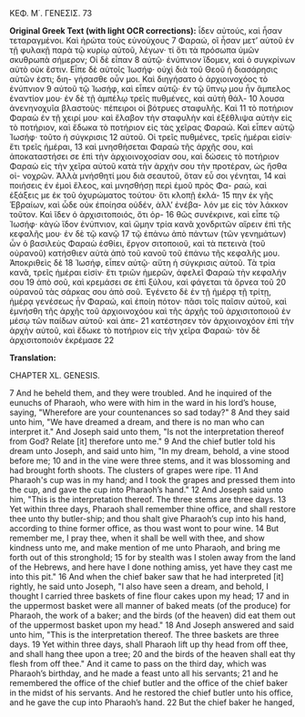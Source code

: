 ΚΕΦ. Μ΄. ΓΕΝΕΣΙΣ. 73

**Original Greek Text (with light OCR corrections):**
ἶδεν αὐτούς, καὶ ἦσαν τεταραγμένοι. Καὶ ἠρώτα τοὺς εὐνούχους 7
Φαραώ, οἳ ἦσαν μετ’ αὐτοῦ ἐν τῇ φυλακῇ παρὰ τῷ κυρίῳ αὐτοῦ,
λέγων· τί ὅτι τὰ πρόσωπα ὑμῶν σκυθρωπὰ σήμερον; Οἱ δὲ εἶπαν 8
αὐτῷ· ἐνύπνιον ἴδομεν, καὶ ὁ συγκρίνων αὐτὸ οὐκ ἔστιν. Εἶπε δὲ
αὐτοῖς Ἰωσήφ· οὐχὶ διὰ τοῦ Θεοῦ ἡ διασάρησις αὐτῶν ἐστι; διη-
γήσασθε οὖν μοι. Καὶ διηγήσατο ὁ ἀρχιοινοχόος τὸ ἐνύπνιον 9
αὐτοῦ τῷ Ἰωσήφ, καὶ εἶπεν αὐτῷ· ἐν τῷ ὕπνῳ μου ἦν ἄμπελος
ἐναντίον μου· ἐν δὲ τῇ ἀμπέλῳ τρεῖς πυθμένες, καὶ αὐτὴ θάλ- 10
λουσα ἀνενηνοχυῖα βλαστοὺς· πέπειροι οἱ βότρυες σταφυλῆς. Καὶ 11
τὸ ποτήριον Φαραὼ ἐν τῇ χειρί μου· καὶ ἔλαβον τὴν σταφυλὴν
καὶ ἐξέθλιψα αὐτὴν εἰς τὸ ποτήριον, καὶ ἔδωκα τὸ ποτήριον εἰς
τὰς χεῖρας Φαραώ. Καὶ εἶπεν αὐτῷ Ἰωσήφ· τοῦτο ἡ σύγκρισις 12
αὐτοῦ. Οἱ τρεῖς πυθμένες, τρεῖς ἡμέραι εἰσίν· ἔτι τρεῖς ἡμέραι, 13
καὶ μνησθήσεται Φαραὼ τῆς ἀρχῆς σου, καὶ ἀποκαταστήσει σε
ἐπὶ τὴν ἀρχιοινοχοσίαν σου, καὶ δώσεις τὸ ποτήριον Φαραὼ εἰς
τὴν χεῖρα αὐτοῦ κατὰ τὴν ἀρχήν σου τὴν προτέραν, ὡς ἤσθα οἰ-
νοχρῶν. Ἀλλὰ μνήσθητί μου διὰ σεαυτοῦ, ὅταν εὖ σοι γένηται, 14
καὶ ποιήσεις ἐν ἐμοὶ ἔλεος, καὶ μνησθήσῃ περὶ ἐμοῦ πρὸς Φα-
ραώ, καὶ ἐξάξεις με ἐκ τοῦ ὀχυρώματος τούτου· ὅτι κλοπῇ ἐκλά- 15
πην ἐκ γῆς Ἑβραίων, καὶ ὧδε οὐκ ἐποίησα οὐδέν, ἀλλ’ ἐνέβα-
λόν με εἰς τὸν λάκκον τοῦτον. Καὶ ἴδεν ὁ ἀρχισιτοποιός, ὅτι ὀρ- 16
θῶς συνέκρινε, καὶ εἶπε τῷ Ἰωσήφ· κἀγὼ ἴδον ἐνύπνιον, καὶ ὤμην
τρία κανᾶ χονδριτῶν αἴρειν ἐπὶ τῆς κεφαλῆς μου· ἐν δὲ τῷ κανῷ 17
τῷ ἐπάνω ἀπὸ πάντων (τῶν γενημάτων) ὧν ὁ βασιλεὺς Φαραὼ
ἐσθίει, ἔργον σιτοποιοῦ, καὶ τὰ πετεινὰ (τοῦ οὐρανοῦ) κατήσθιεν
αὐτὰ ἀπὸ τοῦ κανοῦ τοῦ ἐπάνω τῆς κεφαλῆς μου. Ἀποκριθεὶς δὲ 18
Ἰωσήφ, εἶπεν αὐτῷ· αὕτη ἡ σύγκρισις αὐτοῦ. Τὰ τρία κανᾶ, τρεῖς
ἡμέραι εἰσίν· ἔτι τριῶν ἡμερῶν, ἀφελεῖ Φαραὼ τὴν κεφαλήν σου 19
ἀπὸ σοῦ, καὶ κρεμάσει σε ἐπὶ ξύλου, καὶ φάγεται τὰ ὄρνεα τοῦ 20
οὐρανοῦ τὰς σάρκας σου ἀπὸ σοῦ. Ἐγένετο δὲ ἐν τῇ ἡμέρᾳ τῇ
τρίτῃ, ἡμέρᾳ γενέσεως ἦν Φαραώ, καὶ ἐποίη πότον· πᾶσι τοῖς
παῖσιν αὐτοῦ, καὶ ἐμνήσθη τῆς ἀρχῆς τοῦ ἀρχιοινοχόου καὶ τῆς
ἀρχῆς τοῦ ἀρχισιτοποιοῦ ἐν μέσῳ τῶν παίδων αὐτοῦ· καὶ ἀπε- 21
κατέστησεν τὸν ἀρχιοινοχόον ἐπὶ τὴν ἀρχὴν αὐτοῦ, καὶ ἔδωκε τὸ
ποτήριον εἰς τὴν χεῖρα Φαραώ· τὸν δὲ ἀρχισιτοποιὸν ἐκρέμασε 22

**Translation:**

CHAPTER XL. GENESIS.

7 And he beheld them, and they were troubled. And he inquired of the eunuchs of Pharaoh, who were with him in the ward in his lord’s house, saying, "Wherefore are your countenances so sad today?"
8 And they said unto him, "We have dreamed a dream, and there is no man who can interpret it." And Joseph said unto them, "Is not the interpretation thereof from God? Relate [it] therefore unto me."
9 And the chief butler told his dream unto Joseph, and said unto him, "In my dream, behold, a vine stood before me;
10 and in the vine were three stems, and it was blossoming and had brought forth shoots. The clusters of grapes were ripe.
11 And Pharaoh's cup was in my hand; and I took the grapes and pressed them into the cup, and gave the cup into Pharaoh’s hand."
12 And Joseph said unto him, "This is the interpretation thereof. The three stems are three days.
13 Yet within three days, Pharaoh shall remember thine office, and shall restore thee unto thy butler-ship; and thou shalt give Pharaoh’s cup into his hand, according to thine former office, as thou wast wont to pour wine.
14 But remember me, I pray thee, when it shall be well with thee, and show kindness unto me, and make mention of me unto Pharaoh, and bring me forth out of this stronghold;
15 for by stealth was I stolen away from the land of the Hebrews, and here have I done nothing amiss, yet have they cast me into this pit."
16 And when the chief baker saw that he had interpreted [it] rightly, he said unto Joseph, "I also have seen a dream, and behold, I thought I carried three baskets of fine flour cakes upon my head;
17 and in the uppermost basket were all manner of baked meats (of the produce) for Pharaoh, the work of a baker; and the birds (of the heaven) did eat them out of the uppermost basket upon my head."
18 And Joseph answered and said unto him, "This is the interpretation thereof. The three baskets are three days.
19 Yet within three days, shall Pharaoh lift up thy head from off thee, and shall hang thee upon a tree;
20 and the birds of the heaven shall eat thy flesh from off thee." And it came to pass on the third day, which was Pharaoh’s birthday, and he made a feast unto all his servants;
21 and he remembered the office of the chief butler and the office of the chief baker in the midst of his servants. And he restored the chief butler unto his office, and he gave the cup into Pharaoh’s hand.
22 But the chief baker he hanged,